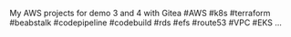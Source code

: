 My AWS projects for demo 3 and 4 with Gitea
#AWS #k8s #terraform #beabstalk #codepipeline #codebuild #rds #efs #route53 #VPC #EKS ... 
